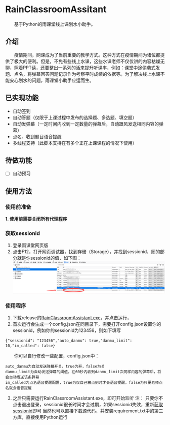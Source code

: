 # RainClassroomAssitant
&emsp;&emsp;基于Python的雨课堂线上课划水小助手。
## 介绍
&emsp;&emsp;疫情期间，网课成为了当前重要的教学方式。这种方式在疫情期间为诸位都提供了极大的便利。但是，不免有些线上水课，这些水课老师不仅仅讲的内容枯燥无聊，照着PPT读，还要整出一系列的活来提升听课率，例如：课堂中途偷袭式发题、点名，将弹幕回答问题记录作为考察平时成绩的依据等。为了解决线上水课不能安心划水的问题，雨课堂小助手应运而生。
## 已实现功能
 - 自动签到
 - 自动答题（仅限于上课过程中发布的选择题、多选题、填空题）
 - 自动发弹幕（一定时间内收到一定数量的弹幕后，自动跟风发送相同内容的弹幕）
 - 点名、收到题目语音提醒
 - 多线程支持（此脚本支持在有多个正在上课课程的情况下使用）
## 待做功能
- [ ] 自动预习
## 使用方法
### 使用前准备
**1. 使用前需要关闭所有代理程序**
### 获取sessionid
1. 登录雨课堂网页版
2. 点击F12，打开网页调试器，找到存储（Storage），并找到sessionid，圈的部分就是你sessionid的值，如下图：
![网页调试器](/help_pic/sessionid.png)
### 使用程序
1. 下载release的[RainClassroomAssistant.exe](https://github.com/TrickyDeath/RainClassroomAssitant/releases/tag/v0.0.1)，并点击运行，
2. 首次运行会生成一个config.json在同目录下，需要打开config.json设置你的sessionid，例如你的sessionid为123456，则如下填写
```
{"sessionid": "123456","auto_danmu": true,"danmu_limit": 10,"im_called": false}
```
&emsp;&emsp;你可以自行修改一些配置，config.json中：
```
auto_danmu为自动发送弹幕开关，true为开，false为关
danmu_limit为自动发送弹幕的阈值，在60秒内收到danmu_limit次同样内容的弹幕后，将会自动发送该条弹幕
im_called为点名语音提醒配置，true为仅自己被点到时才会语音提醒，false为只要老师点名就会语音提醒
```
3. 之后只需要运行RainClassroomAssistant.exe，即可开始监听
注：
只要你不点击退出登录，sessionid很长时间才会过期，如果sessionid失效，重新[获取sessionid](#获取sessionid)即可
当然也可以直接下载源代码，并安装requirement.txt中的第三方库，直接使用Python运行
